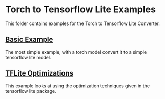 # Torch to Tensorflow Lite Examples

This folder contains examples for the Torch to Tensorflow Lite Converter.

## [Basic Example](basic-example)

The most simple example, with a torch model convert it to a simple tensorflow lite model.

## [TFLite Optimizations](tflite-optimizations)

This example looks at using the optimization techniques given in the tensorflow
lite package.
